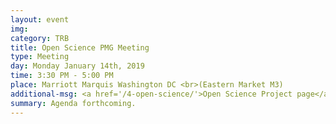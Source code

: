 ```yaml
---
layout: event
img: 
category: TRB
title: Open Science PMG Meeting
type: Meeting
day: Monday January 14th, 2019
time: 3:30 PM - 5:00 PM
place: Marriott Marquis Washington DC <br>(Eastern Market M3)
additional-msg: <a href='/4-open-science/'>Open Science Project page</a>
summary: Agenda forthcoming.
---
```

